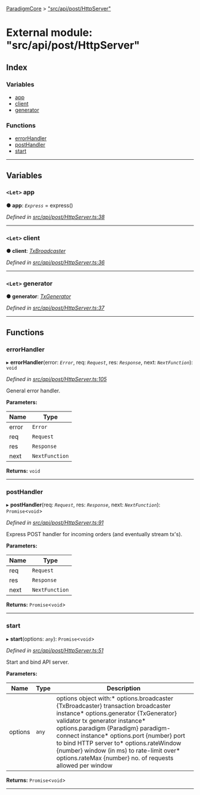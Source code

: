[ParadigmCore](../README.md) > ["src/api/post/HttpServer"](../modules/_src_api_post_httpserver_.md)

# External module: "src/api/post/HttpServer"

## Index

### Variables

* [app](_src_api_post_httpserver_.md#app)
* [client](_src_api_post_httpserver_.md#client)
* [generator](_src_api_post_httpserver_.md#generator)

### Functions

* [errorHandler](_src_api_post_httpserver_.md#errorhandler)
* [postHandler](_src_api_post_httpserver_.md#posthandler)
* [start](_src_api_post_httpserver_.md#start)

---

## Variables

<a id="app"></a>

### `<Let>` app

**● app**: *`Express`* =  express()

*Defined in [src/api/post/HttpServer.ts:38](https://github.com/paradigmfoundation/paradigmcore/blob/d73b640/src/api/post/HttpServer.ts#L38)*

___
<a id="client"></a>

### `<Let>` client

**● client**: *[TxBroadcaster](../classes/_src_core_util_txbroadcaster_.txbroadcaster.md)*

*Defined in [src/api/post/HttpServer.ts:36](https://github.com/paradigmfoundation/paradigmcore/blob/d73b640/src/api/post/HttpServer.ts#L36)*

___
<a id="generator"></a>

### `<Let>` generator

**● generator**: *[TxGenerator](../classes/_src_core_util_txgenerator_.txgenerator.md)*

*Defined in [src/api/post/HttpServer.ts:37](https://github.com/paradigmfoundation/paradigmcore/blob/d73b640/src/api/post/HttpServer.ts#L37)*

___

## Functions

<a id="errorhandler"></a>

###  errorHandler

▸ **errorHandler**(error: *`Error`*, req: *`Request`*, res: *`Response`*, next: *`NextFunction`*): `void`

*Defined in [src/api/post/HttpServer.ts:105](https://github.com/paradigmfoundation/paradigmcore/blob/d73b640/src/api/post/HttpServer.ts#L105)*

General error handler.

**Parameters:**

| Name | Type |
| ------ | ------ |
| error | `Error` |
| req | `Request` |
| res | `Response` |
| next | `NextFunction` |

**Returns:** `void`

___
<a id="posthandler"></a>

###  postHandler

▸ **postHandler**(req: *`Request`*, res: *`Response`*, next: *`NextFunction`*): `Promise`<`void`>

*Defined in [src/api/post/HttpServer.ts:91](https://github.com/paradigmfoundation/paradigmcore/blob/d73b640/src/api/post/HttpServer.ts#L91)*

Express POST handler for incoming orders (and eventually stream tx's).

**Parameters:**

| Name | Type |
| ------ | ------ |
| req | `Request` |
| res | `Response` |
| next | `NextFunction` |

**Returns:** `Promise`<`void`>

___
<a id="start"></a>

###  start

▸ **start**(options: *`any`*): `Promise`<`void`>

*Defined in [src/api/post/HttpServer.ts:51](https://github.com/paradigmfoundation/paradigmcore/blob/d73b640/src/api/post/HttpServer.ts#L51)*

Start and bind API server.

**Parameters:**

| Name | Type | Description |
| ------ | ------ | ------ |
| options | `any` |  options object with:*   options.broadcaster {TxBroadcaster} transaction broadcaster instance*   options.generator {TxGenerator} validator tx generator instance*   options.paradigm {Paradigm} paradigm-connect instance*   options.port {number} port to bind HTTP server to*   options.rateWindow {number} window (in ms) to rate-limit over*   options.rateMax {number} no. of requests allowed per window |

**Returns:** `Promise`<`void`>

___


